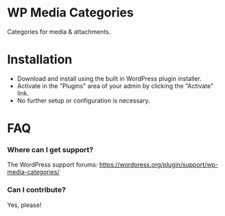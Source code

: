 # WP Media Categories

Categories for media & attachments.

# Installation

* Download and install using the built in WordPress plugin installer.
* Activate in the "Plugins" area of your admin by clicking the "Activate" link.
* No further setup or configuration is necessary.

# FAQ

### Where can I get support?

The WordPress support forums: https://wordpress.org/plugin/support/wp-media-categories/

### Can I contribute?

Yes, please!
